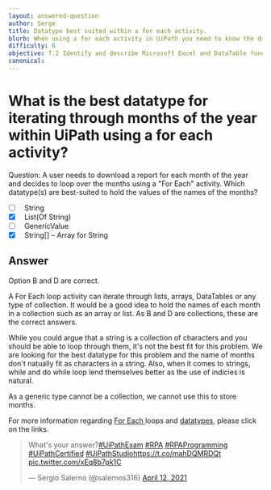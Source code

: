 ```yaml
---
layout: answered-question
author: Serge
title: Datatype best suited within a for each activity.
blurb: When using a for each activity in UiPath you need to know the datatypes that it can handle and which suits a particular problem.
difficulty: 6
objective: 7.2 Identify and describe Microsoft Excel and DataTable functions, and how Excel activities are used for data manipulation
canonical: 
---
```


<h1>What is the best datatype for iterating through months of the year within UiPath using a for each activity?</h1>

Question:  A user needs to download a report for each month of the year and decides to loop over the months using a "For Each" activity. Which datatype(s) are best-suited to hold the values of the names of the months?

 - [ ] &nbsp;  String
 - [X] &nbsp;  List(Of String)
 - [ ] &nbsp;  GenericValue
 - [X] &nbsp;  String[] – Array for String

## Answer

Option B and D are correct.

A For Each loop activity can iterate through lists, arrays, DataTables or any type of collection. It would be a good idea to hold the names of each month in a collection such as an array or list. As B and D are collections, these are the correct answers.

While you could argue that a string is a collection of characters and you should be able to loop through them, it's not the best fit for this problem. We are looking for the best datatype for this problem and the name of months don't natually fit as characters in a string. Also, when it comes to strings, while and do while loop lend themselves better as the use of indicies is natural.

As a generic type cannot be a collection, we cannot use this to store months.

For more information regarding <a href="https://docs.uipath.com/studio/docs/the-for-each-activity">For Each </a>loops and <a href="https://docs.uipath.com/studio/docs/types-of-variables">datatypes</a>, please click on the links.

<blockquote class="twitter-tweet"><p lang="en" dir="ltr">What&#39;s your answer?<a href="https://twitter.com/hashtag/UiPathExam?src=hash&amp;ref_src=twsrc%5Etfw">#UiPathExam</a> <a href="https://twitter.com/hashtag/RPA?src=hash&amp;ref_src=twsrc%5Etfw">#RPA</a> <a href="https://twitter.com/hashtag/RPAProgramming?src=hash&amp;ref_src=twsrc%5Etfw">#RPAProgramming</a> <a href="https://twitter.com/hashtag/UiPathCertified?src=hash&amp;ref_src=twsrc%5Etfw">#UiPathCertified</a> <a href="https://twitter.com/hashtag/UiPathStudio?src=hash&amp;ref_src=twsrc%5Etfw">#UiPathStudio</a><a href="https://t.co/mahDQMRDQt">https://t.co/mahDQMRDQt</a> <a href="https://t.co/xEq8b7pk1C">pic.twitter.com/xEq8b7pk1C</a></p>&mdash; Sergio Salerno (@salernos316) <a href="https://twitter.com/salernos316/status/1381561191407964160?ref_src=twsrc%5Etfw">April 12, 2021</a></blockquote> <script async src="https://platform.twitter.com/widgets.js" charset="utf-8"></script>

